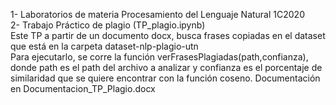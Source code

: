 1- Laboratorios de materia Procesamiento del Lenguaje Natural 1C2020  
2- Trabajo Práctico de plagio (TP_plagio.ipynb)  
Este TP a partir de un documento docx, busca frases copiadas en el dataset que está en la carpeta dataset-nlp-plagio-utn  
Para ejecutarlo, se corre la función verFrasesPlagiadas(path,confianza), donde path es el path del archivo a analizar y confianza es el porcentaje de similaridad que se quiere encontrar con la función coseno. Documentación en Documentacion_TP_Plagio.docx
